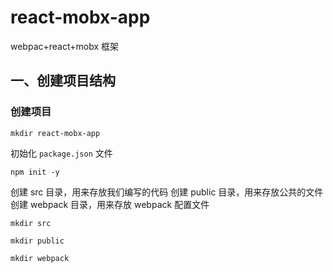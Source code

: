 # react-mobx-app
webpac+react+mobx 框架

## 一、创建项目结构

### 创建项目
```
mkdir react-mobx-app
```
初始化 `package.json` 文件
```
npm init -y
```

创建 src 目录，用来存放我们编写的代码 创建 public 目录，用来存放公共的文件 创建 webpack 目录，用来存放 webpack 配置文件
```
mkdir src

mkdir public

mkdir webpack
```